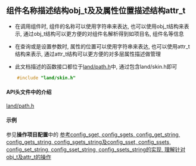 

## 组件名称描述结构obj_t及及属性位置描述结构attr_t

- 在调用组件时, 组件的名称可以使用字符串来表达, 也可以使用obj_t结构来表示, 通过obj_t结构可以更方便的对组件名解析得到如项目名, 组件名等信息

- 在查询或是设置参数时, 属性的位置可以使用字符串来表达, 也可以使用attr_t结构来表示, 通过attr_t结构可以更方便的对多层属性描述做管理

- 此文档描述的函数接口都位于[land/path.h](./include/land/path.h)中, 通过包含land/skin.h即可
```c
    #include "land/skin.h"
```


#### API头文件中的介绍

[land/path.h](./include/land/path.h)


#### 示例
参见**操作项目配置**中的 [参考config_sget, config_sgets, config_get_string, config_gets_string, config_sgets_string及config_sset, config_ssets, config_set_string, config_sset_string, config_ssets_string的实现, 理解针对obj_t及attr_t的操作](./project_config.md#%E5%8F%82%E8%80%83config_sget-config_sgets-config_get_string-config_gets_string-config_sgets_string%E5%8F%8Aconfig_sset-config_ssets-config_set_string-config_sset_string-config_ssets_string%E7%9A%84%E5%AE%9E%E7%8E%B0-%E7%90%86%E8%A7%A3%E9%92%88%E5%AF%B9obj_t%E5%8F%8Aattr_t%E7%9A%84%E6%93%8D%E4%BD%9C)

